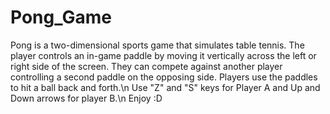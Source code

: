 # Pong_Game
Pong is a two-dimensional sports game that simulates table tennis. The player controls an in-game paddle by moving it vertically across the left or right side of the screen. They can compete against another player controlling a second paddle on the opposing side. Players use the paddles to hit a ball back and forth.\n
Use "Z" and "S" keys for Player A and Up and Down arrows for player B.\n
Enjoy :D
